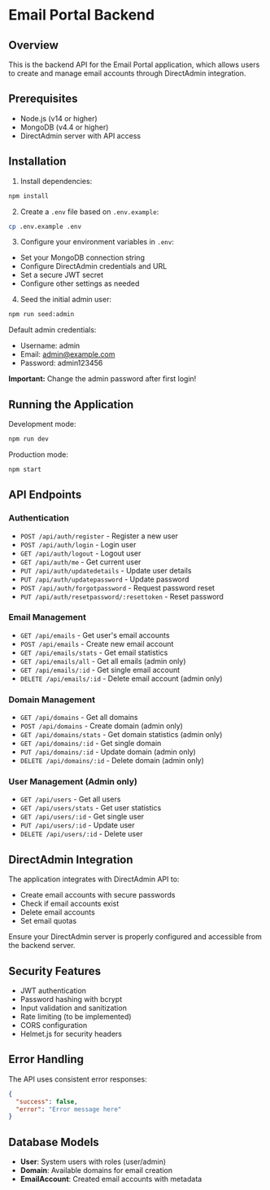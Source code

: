 # Email Portal Backend

## Overview
This is the backend API for the Email Portal application, which allows users to create and manage email accounts through DirectAdmin integration.

## Prerequisites
- Node.js (v14 or higher)
- MongoDB (v4.4 or higher)
- DirectAdmin server with API access

## Installation

1. Install dependencies:
```bash
npm install
```

2. Create a `.env` file based on `.env.example`:
```bash
cp .env.example .env
```

3. Configure your environment variables in `.env`:
- Set your MongoDB connection string
- Configure DirectAdmin credentials and URL
- Set a secure JWT secret
- Configure other settings as needed

4. Seed the initial admin user:
```bash
npm run seed:admin
```

Default admin credentials:
- Username: admin
- Email: admin@example.com
- Password: admin123456

**Important:** Change the admin password after first login!

## Running the Application

Development mode:
```bash
npm run dev
```

Production mode:
```bash
npm start
```

## API Endpoints

### Authentication
- `POST /api/auth/register` - Register a new user
- `POST /api/auth/login` - Login user
- `GET /api/auth/logout` - Logout user
- `GET /api/auth/me` - Get current user
- `PUT /api/auth/updatedetails` - Update user details
- `PUT /api/auth/updatepassword` - Update password
- `POST /api/auth/forgotpassword` - Request password reset
- `PUT /api/auth/resetpassword/:resettoken` - Reset password

### Email Management
- `GET /api/emails` - Get user's email accounts
- `POST /api/emails` - Create new email account
- `GET /api/emails/stats` - Get email statistics
- `GET /api/emails/all` - Get all emails (admin only)
- `GET /api/emails/:id` - Get single email account
- `DELETE /api/emails/:id` - Delete email account (admin only)

### Domain Management
- `GET /api/domains` - Get all domains
- `POST /api/domains` - Create domain (admin only)
- `GET /api/domains/stats` - Get domain statistics (admin only)
- `GET /api/domains/:id` - Get single domain
- `PUT /api/domains/:id` - Update domain (admin only)
- `DELETE /api/domains/:id` - Delete domain (admin only)

### User Management (Admin only)
- `GET /api/users` - Get all users
- `GET /api/users/stats` - Get user statistics
- `GET /api/users/:id` - Get single user
- `PUT /api/users/:id` - Update user
- `DELETE /api/users/:id` - Delete user

## DirectAdmin Integration
The application integrates with DirectAdmin API to:
- Create email accounts with secure passwords
- Check if email accounts exist
- Delete email accounts
- Set email quotas

Ensure your DirectAdmin server is properly configured and accessible from the backend server.

## Security Features
- JWT authentication
- Password hashing with bcrypt
- Input validation and sanitization
- Rate limiting (to be implemented)
- CORS configuration
- Helmet.js for security headers

## Error Handling
The API uses consistent error responses:
```json
{
  "success": false,
  "error": "Error message here"
}
```

## Database Models
- **User**: System users with roles (user/admin)
- **Domain**: Available domains for email creation
- **EmailAccount**: Created email accounts with metadata